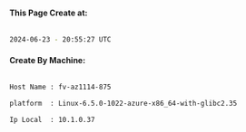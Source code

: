 
   
#### This Page Create at:

```bash

2024-06-23 - 20:55:27 UTC

```

#### Create By Machine:

```bash

Host Name : fv-az1114-875

platform  : Linux-6.5.0-1022-azure-x86_64-with-glibc2.35

Ip Local  : 10.1.0.37

```

